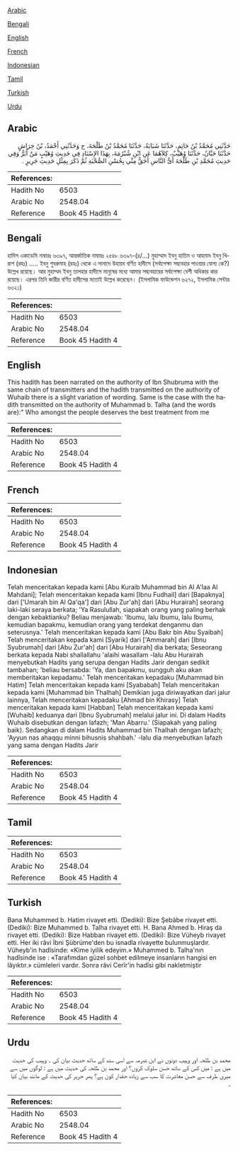 [Arabic](#arabic)

[Bengali](#bengali)

[English](#english)

[French](#french)

[Indonesian](#indonesian)

[Tamil](#tamil)

[Turkish](#turkish)

[Urdu](#urdu)

## Arabic


<div dir="rtl" lang="ar" style={{fontSize:'larger',backgroundColor:'#f8f9fa',padding:20}}>
حَدَّثَنِي مُحَمَّدُ بْنُ حَاتِمٍ، حَدَّثَنَا شَبَابَةُ، حَدَّثَنَا مُحَمَّدُ بْنُ طَلْحَةَ، ح وَحَدَّثَنِي أَحْمَدُ، بْنُ خِرَاشٍ حَدَّثَنَا حَبَّانُ، حَدَّثَنَا وُهَيْبٌ، كِلاَهُمَا عَنِ ابْنِ شُبْرُمَةَ، بِهَذَا الإِسْنَادِ فِي حَدِيثِ وُهَيْبٍ مَنْ أَبَرُّ وَفِي حَدِيثِ مُحَمَّدِ بْنِ طَلْحَةَ أَىُّ النَّاسِ أَحَقُّ مِنِّي بِحُسْنِ الصُّحْبَةِ ثُمَّ ذَكَرَ بِمِثْلِ حَدِيثِ جَرِيرٍ ‏.‏
</div>
<div style={{backgroundColor:'#f8f9fa',padding:20, marginBottom: 10}}><table> <thead> <tr> <th>References:</th> <th></th> </tr> </thead> <tbody><tr><td>Hadith No</td><td>6503</td></tr><tr><td>Arabic No</td><td>2548.04</td></tr><tr><td>Reference</td><td>Book 45 Hadith 4</td></tr></tbody></table></div>

## Bengali


<div dir="ltr" lang="bn" style={{fontSize:'larger',backgroundColor:'#f8f9fa',padding:20}}>
হাদিস একাডেমি নাম্বারঃ ৬৩৯৭, আন্তর্জাতিক নাম্বারঃ ২৫৪৮ ৬৩৯৭-(৪/...) মুহাম্মাদ ইবনু হাতিম ও আহমাদ ইবনু খিরাশ (রহঃ) ..... ইবনু শুবরুমাহ (রহঃ) থেকে এ সানাদে উহায়ব বর্ণিত হাদীসে (সর্বাপেক্ষা সদ্ব্যবহার পাওয়ার যোগ্য কে?) উল্লেখ রয়েছে। আর মুহাম্মদ ইবনু তালহার হাদীসে মানুষের মধ্যে আমার সদ্ব্যবহারের সর্বাপেক্ষা বেশী অধিকার কার রয়েছে। এরপর তিনি জারীর বর্ণিত হাদীসের মতোই উল্লেখ করেছেন। (ইসলামিক ফাউন্ডেশন ৬২৭২, ইসলামিক সেন্টার ৬৩২১)
</div>
<div style={{backgroundColor:'#f8f9fa',padding:20, marginBottom: 10}}><table> <thead> <tr> <th>References:</th> <th></th> </tr> </thead> <tbody><tr><td>Hadith No</td><td>6503</td></tr><tr><td>Arabic No</td><td>2548.04</td></tr><tr><td>Reference</td><td>Book 45 Hadith 4</td></tr></tbody></table></div>

## English


<div dir="ltr" lang="en" style={{fontSize:'larger',backgroundColor:'#f8f9fa',padding:20}}>
This hadith has been narrated on the authority of Ibn Shubruma with the same chain of transmitters and the hadith transmitted on the authority of Wuhaib there is a slight variation of wording. Same is the case with the hadith transmitted on the authority of Muhammad b. Talha (and the words are):" Who amongst the people deserves the best treatment from me
</div>
<div style={{backgroundColor:'#f8f9fa',padding:20, marginBottom: 10}}><table> <thead> <tr> <th>References:</th> <th></th> </tr> </thead> <tbody><tr><td>Hadith No</td><td>6503</td></tr><tr><td>Arabic No</td><td>2548.04</td></tr><tr><td>Reference</td><td>Book 45 Hadith 4</td></tr></tbody></table></div>

## French


<div dir="ltr" lang="fr" style={{fontSize:'larger',backgroundColor:'#f8f9fa',padding:20}}>

</div>
<div style={{backgroundColor:'#f8f9fa',padding:20, marginBottom: 10}}><table> <thead> <tr> <th>References:</th> <th></th> </tr> </thead> <tbody><tr><td>Hadith No</td><td>6503</td></tr><tr><td>Arabic No</td><td>2548.04</td></tr><tr><td>Reference</td><td>Book 45 Hadith 4</td></tr></tbody></table></div>

## Indonesian


<div dir="ltr" lang="id" style={{fontSize:'larger',backgroundColor:'#f8f9fa',padding:20}}>
Telah menceritakan kepada kami [Abu Kuraib Muhammad bin Al A'laa Al Mahdani]; Telah menceritakan kepada kami [Ibnu Fudhail] dari [Bapaknya] dari ['Umarah bin Al Qa'qa'] dari [Abu Zur'ah] dari [Abu Hurairah] seorang laki-laki seraya berkata; 'Ya Rasulullah, siapakah orang yang paling berhak dengan kebaktianku? Beliau menjawab: 'Ibumu, lalu Ibumu, lalu Ibumu, kemudian bapakmu, kemudian orang yang terdekat denganmu dan seterusnya.' Telah menceritakan kepada kami [Abu Bakr bin Abu Syaibah] Telah menceritakan kepada kami [Syarik] dari ['Ammarah] dari [Ibnu Syubrumah] dari [Abu Zur'ah] dari [Abu Hurairah] dia berkata; Seseorang berkata kepada Nabi shallallahu 'alaihi wasallam -lalu Abu Hurairah menyebutkah Hadits yang serupa dengan Hadits Jarir dengan sedikit tambahan; 'beliau bersabda: 'Ya, dan bapakmu, sungguh aku akan memberitakan kepadamu.' Telah menceritakan kepadaku [Muhammad bin Hatim] Telah menceritakan kepada kami [Syababah] Telah menceritakan kepada kami [Muhammad bin Thalhah] Demikian juga diriwayatkan dari jalur lainnya, Telah menceritakan kepadaku [Ahmad bin Khirasy] Telah menceritakan kepada kami [Habban] Telah menceritakan kepada kami [Wuhaib] keduanya dari [Ibnu Syubrumah] melalui jalur ini. Di dalam Hadits Wuhaib disebutkan dengan lafazh; 'Man Abarru.' (Siapakah yang paling baik). Sedangkan di dalam Hadits Muhammad bin Thalhah dengan lafazh; 'Ayyun nas ahaqqu minni bihusnis shahbah.' -lalu dia menyebutkan lafazh yang sama dengan Hadits Jarir
</div>
<div style={{backgroundColor:'#f8f9fa',padding:20, marginBottom: 10}}><table> <thead> <tr> <th>References:</th> <th></th> </tr> </thead> <tbody><tr><td>Hadith No</td><td>6503</td></tr><tr><td>Arabic No</td><td>2548.04</td></tr><tr><td>Reference</td><td>Book 45 Hadith 4</td></tr></tbody></table></div>

## Tamil


<div dir="ltr" lang="ta" style={{fontSize:'larger',backgroundColor:'#f8f9fa',padding:20}}>

</div>
<div style={{backgroundColor:'#f8f9fa',padding:20, marginBottom: 10}}><table> <thead> <tr> <th>References:</th> <th></th> </tr> </thead> <tbody><tr><td>Hadith No</td><td>6503</td></tr><tr><td>Arabic No</td><td>2548.04</td></tr><tr><td>Reference</td><td>Book 45 Hadith 4</td></tr></tbody></table></div>

## Turkish


<div dir="ltr" lang="tr" style={{fontSize:'larger',backgroundColor:'#f8f9fa',padding:20}}>
Bana Muhammed b. Hatim rivayet etti. (Dediki): Bize Şebâbe rivayet etti. (Dediki): Bize Muhammed b. Talha rivayet etti. H. Bana Ahmed b. Hiraş da rivayet etti. (Dediki): Bize Habban rivayet etti. (Dediki): Bize Vüheyb rivayet etti. Her iki râvi İbni Şübrüme'den bu isnadla rivayette bulunmuşlardır. Vüheyb'in hadîsinde: «Kime iyilik edeyim.» Muhammed b. Talha'nın hadîsinde ise : «Tarafımdan güzel sohbet edilmeye insanların hangisi en lâyıktır.» cümleleri vardır. Sonra râvi Cerîr'in hadîsi gibi nakletmiştir
</div>
<div style={{backgroundColor:'#f8f9fa',padding:20, marginBottom: 10}}><table> <thead> <tr> <th>References:</th> <th></th> </tr> </thead> <tbody><tr><td>Hadith No</td><td>6503</td></tr><tr><td>Arabic No</td><td>2548.04</td></tr><tr><td>Reference</td><td>Book 45 Hadith 4</td></tr></tbody></table></div>

## Urdu


<div dir="rtl" lang="ur" style={{fontSize:'larger',backgroundColor:'#f8f9fa',padding:20}}>
محمد بن طلحہ اور وہیب دونوں نے ابن شبرمہ سے اسی سند کے ساتھ حدیث بیان کی ۔ وہیب کی حدیث میں ہے : میں کس کے ساتھ حسن سلوک کروں؟ اور محمد بن طلحہ کی حدیث میں ہے : لوگوں میں سے میری طرف سے حسن معاشرت کا سب سے زیادہ حقدار کون ہے؟ پھر جریر کی حدیث کے مانند بیان کیا ۔
</div>
<div style={{backgroundColor:'#f8f9fa',padding:20, marginBottom: 10}}><table> <thead> <tr> <th>References:</th> <th></th> </tr> </thead> <tbody><tr><td>Hadith No</td><td>6503</td></tr><tr><td>Arabic No</td><td>2548.04</td></tr><tr><td>Reference</td><td>Book 45 Hadith 4</td></tr></tbody></table></div>